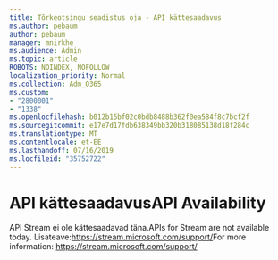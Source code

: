 ```yaml
---
title: Tõrkeotsingu seadistus oja - API kättesaadavus
ms.author: pebaum
author: pebaum
manager: mnirkhe
ms.audience: Admin
ms.topic: article
ROBOTS: NOINDEX, NOFOLLOW
localization_priority: Normal
ms.collection: Adm_O365
ms.custom:
- "2800001"
- "1338"
ms.openlocfilehash: b012b15bf02c0bdb8488b362f0ea584f8c7bcf2f
ms.sourcegitcommit: e17e7d17fdb638349bb320b318085138d18f284c
ms.translationtype: MT
ms.contentlocale: et-EE
ms.lasthandoff: 07/16/2019
ms.locfileid: "35752722"
---
```

# <a name="api-availability"></a><span data-ttu-id="b97e3-102">API kättesaadavus</span><span class="sxs-lookup"><span data-stu-id="b97e3-102">API Availability</span></span>

<span data-ttu-id="b97e3-103">API Stream ei ole kättesaadavad täna.</span><span class="sxs-lookup"><span data-stu-id="b97e3-103">APIs for Stream are not available today.</span></span>
<span data-ttu-id="b97e3-104">Lisateave:https://stream.microsoft.com/support/</span><span class="sxs-lookup"><span data-stu-id="b97e3-104">For more information: https://stream.microsoft.com/support/</span></span>